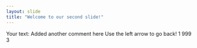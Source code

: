 ```yaml
---
layout: slide
title: "Welcome to our second slide!"
---
```

Your text: Added another comment here
Use the left arrow to go back!
1
999
3